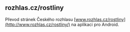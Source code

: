 ## rozhlas.cz/rostliny

Převod stránek Českého rozhlasu [www.rozhlas.cz/rostliny](http://www.rozhlas.cz/rostliny/) na aplikaci pro Android.
